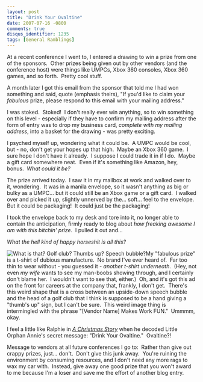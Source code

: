 ```yaml
---
layout: post
title: "Drink Your Ovaltine"
date: 2007-07-16 -0800
comments: true
disqus_identifier: 1235
tags: [General Ramblings]
---
```

At a recent conference I went to, I entered a drawing to win a prize
from one of the sponsors.  Other prizes being given out by other vendors
(and the conference host) were things like UMPCs, Xbox 360 consoles,
Xbox 360 games, and so forth.  Pretty cool stuff.

A month later I got this email from the sponsor that told me I had won
something and said, quote (emphasis theirs), "If you'd like to claim
your *fabulous* prize, please respond to this email with your mailing
address."

I was stoked.  Stoked!  I don't really ever win anything, so to win
something on this level - especially if they have to confirm my mailing
address after the form of entry was to drop my business card, *complete
with my mailing address*, into a basket for the drawing - was pretty
exciting.

I psyched myself up, wondering what it could be.  A UMPC would be cool,
but - no, don't get your hopes up that high.  Maybe an Xbox 360 game.  I
sure hope I don't have it already.  I suppose I could trade it in if I
do.  Maybe a gift card somewhere neat.  Even if it's something like
Amazon, hey, bonus.  *What could it be?*

The prize arrived today.  I saw it in my mailbox at work and walked over
to it, wondering.  It was in a manila envelope, so it wasn't anything as
big or bulky as a UMPC... but it could still be an Xbox game or a gift
card.  I walked over and picked it up, slightly unnerved by the...
soft... feel to the envelope.  But it could be packaging!  It could just
be the packaging!

I took the envelope back to my desk and tore into it, no longer able to
contain the anticipation, firmly ready to blog about *how freaking
awesome I am with this bitchin' prize*.  I pulled it out and...

*What the hell kind of happy horseshit is all this?*

![What is that? Golf club? Thumbs up? Speech
bubble?](https://hyqi8g.dm2301.livefilestore.com/y2pBykNu_tOpZFKdvZS7wlulZnY3fc-dTn8DHdT8yx5z98y-wTKU2NXjiWxyQ4maUJ78EXro8BCKI-b1AAj1VhY9Do9ahXE_KXtctXlwjXkiDc/20070716whatisit.jpg?psid=1)My
"fabulous prize" is a t-shirt of dubious manufacture.  No brand I've
ever heard of.  Far too thin to wear without - you guessed it - *another
t-shirt underneath*.  (Hey, not even *my wife* wants to see my man-boobs
showing through, and I certainly don't blame her.  I wouldn't want to
see that, either.)  Oh, and it's got this ad on the front for careers at
the company that, frankly, I don't get.  There's this weird shape that
is a cross between an upside-down speech bubble and the head of a golf
club that I think is supposed to be a hand giving a "thumb's up" sign,
but I can't be sure.  This weird image thing is intermingled with the
phrase "[Vendor Name] Makes Work FUN."  Ummmm, okay.

I feel a little like Ralphie in *[A Christmas
Story](http://www.amazon.com/gp/product/B0000AYJUW?ie=UTF8&tag=mhsvortex&linkCode=as2&camp=1789&creative=9325&creativeASIN=B0000AYJUW)*
when he decoded Little Orphan Annie's secret message: "Drink Your
Ovaltine."  Ovaltine?!

Message to vendors at all future conferences I go to:  Rather than give
out crappy prizes, just... don't.  Don't give this junk away.  You're
ruining the environment by consuming resources, and I don't need any
more rags to wax my car with.  Instead, give away one good prize that
you won't award to me because I'm a loser and save me the effort of
another blog entry.

